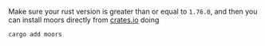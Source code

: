 Make sure your rust version is greater than or equal to `1.76.0`, and then you can install moors directly from [crates.io](https://crates.io/) doing

```sh
cargo add moors
```
